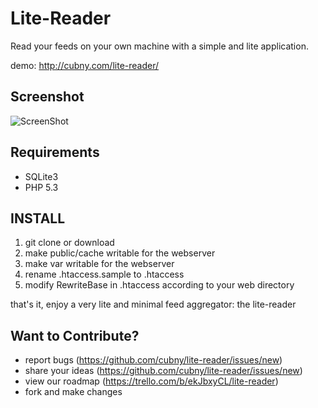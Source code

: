 Lite-Reader
===========
Read your feeds on your own machine with a simple and lite application.

demo: http://cubny.com/lite-reader/

Screenshot
----------
![ScreenShot](https://raw.github.com/cubny/lite-reader/master/public/images/screenshot.png)

Requirements
---------------
- SQLite3
- PHP 5.3

INSTALL
--------
1. git clone or download
2. make public/cache writable for the webserver
3. make var writable for the webserver
4. rename .htaccess.sample to .htaccess
5. modify RewriteBase in .htaccess according to your web directory

that's it, enjoy a very lite and minimal feed aggregator: the lite-reader


Want to Contribute?
-------------------
- report bugs (https://github.com/cubny/lite-reader/issues/new)
- share your ideas (https://github.com/cubny/lite-reader/issues/new)
- view our roadmap (https://trello.com/b/ekJbxyCL/lite-reader)
- fork and make changes
